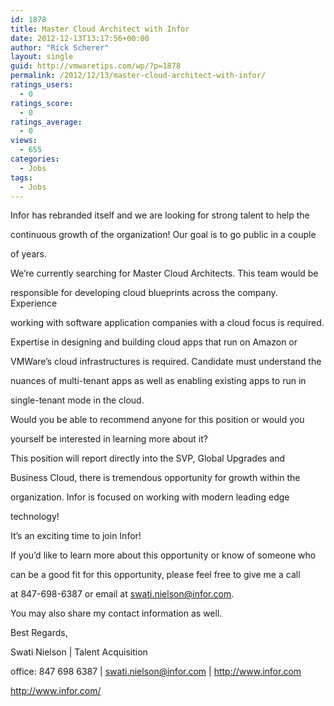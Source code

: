 ```yaml
---
id: 1878
title: Master Cloud Architect with Infor
date: 2012-12-13T13:17:56+00:00
author: "Rick Scherer"
layout: single
guid: http://vmwaretips.com/wp/?p=1878
permalink: /2012/12/13/master-cloud-architect-with-infor/
ratings_users:
  - 0
ratings_score:
  - 0
ratings_average:
  - 0
views:
  - 655
categories:
  - Jobs
tags:
  - Jobs
---
```

Infor has rebranded itself and we are looking for strong talent to help the
  
continuous growth of the organization! Our goal is to go public in a couple
  
of years. 

We&#8217;re currently searching for Master Cloud Architects. This team would be
  
responsible for developing cloud blueprints across the company. Experience
  
working with software application companies with a cloud focus is required.
  
Expertise in designing and building cloud apps that run on Amazon or
  
VMWare&#8217;s cloud infrastructures is required. Candidate must understand the
  
nuances of multi-tenant apps as well as enabling existing apps to run in
  
single-tenant mode in the cloud. 

Would you be able to recommend anyone for this position or would you
  
yourself be interested in learning more about it? 

This position will report directly into the SVP, Global Upgrades and
  
Business Cloud, there is tremendous opportunity for growth within the
  
organization. Infor is focused on working with modern leading edge
  
technology!

It&#8217;s an exciting time to join Infor!

If you&#8217;d like to learn more about this opportunity or know of someone who
  
can be a good fit for this opportunity, please feel free to give me a call
  
at 847-698-6387 or email at swati.nielson@infor.com. 

You may also share my contact information as well.

Best Regards,

Swati Nielson | Talent Acquisition 

office: 847 698 6387 | swati.nielson@infor.com | http://www.infor.com
  
<http://www.infor.com/>